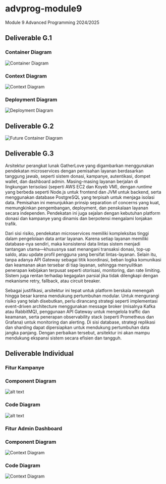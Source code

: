 # advprog-module9
Module 9 Advanced Programming 2024/2025

## Deliverable G.1

### Container Diagram
![Container Diagram](img/container.png)

### Context Diagram
![Context Diagram](img/context.png)

### Deployment Diagram
![Deployment Diagram](img/deployment.png)

## Deliverable G.2
![Future Container Diagram](img/future-container.png)

## Deliverable G.3
Arsitektur perangkat lunak GatherLove yang digambarkan menggunakan pendekatan microservices dengan pemisahan layanan berdasarkan tanggung jawab, seperti sistem donasi, kampanye, autentikasi, dompet wallet, dan dashboard admin. Masing-masing layanan berjalan di lingkungan terisolasi (seperti AWS EC2 dan Koyeb VM), dengan *runtime* yang berbeda seperti Node.js untuk frontend dan JVM untuk backend, serta menggunakan database PostgreSQL yang terpisah untuk menjaga isolasi data. Pemisahan ini menunjukkan prinsip separation of concerns yang kuat, memungkinkan pengembangan, deployment, dan penskalaan layanan secara independen. Pendekatan ini juga sejalan dengan kebutuhan platform donasi dan kampanye yang dinamis dan berpotensi mengalami lonjakan trafik.

Dari sisi risiko, pendekatan microservices memiliki kompleksitas tinggi dalam pengelolaan data antar layanan. Karena setiap layanan memiliki database-nya sendiri, maka konsistensi data lintas sistem menjadi tantangan utama—khususnya saat menangani transaksi donasi, top-up saldo, atau update profil pengguna yang bersifat lintas-layanan. Selain itu, tanpa adanya API Gateway sebagai titik koordinasi, beban logika komunikasi dan keamanan akan tersebar di tiap layanan, sehingga menyulitkan penerapan kebijakan terpusat seperti otorisasi, monitoring, dan rate limiting. Sistem juga rentan terhadap kegagalan parsial jika tidak dilengkapi dengan mekanisme retry, fallback, atau circuit breaker.

Sebagai justifikasi, arsitektur ini tepat untuk platform berskala menengah hingga besar karena mendukung pertumbuhan modular. Untuk mengurangi risiko yang telah disebutkan, perlu dirancang strategi seperti implementasi event-driven architecture menggunakan message broker (misalnya Kafka atau RabbitMQ), penggunaan API Gateway untuk mengelola traffic dan keamanan, serta penerapan observability stack (seperti Prometheus dan Grafana) untuk monitoring dan alerting. Di sisi database, strategi replikasi dan sharding dapat dipersiapkan untuk mendukung pertumbuhan data jangka panjang. Dengan perbaikan tersebut, arsitektur ini akan mampu mendukung ekspansi sistem secara efisien dan tangguh.

## Deliverable Individual

### Fitur Kampanye

### Component Diagram

![alt text](<Component Diagram.drawio.png>)

### Code Diagram

![alt text](<Code Diagram.png>)

### Fitur Admin Dashboard

### Component Diagram

![Context Diagram](img\Admin-Dashboard-Component-Diagram.jpg)

### Code Diagram

![Context Diagram](img\Admin-Dashboard-Code-Diagram.jpg)